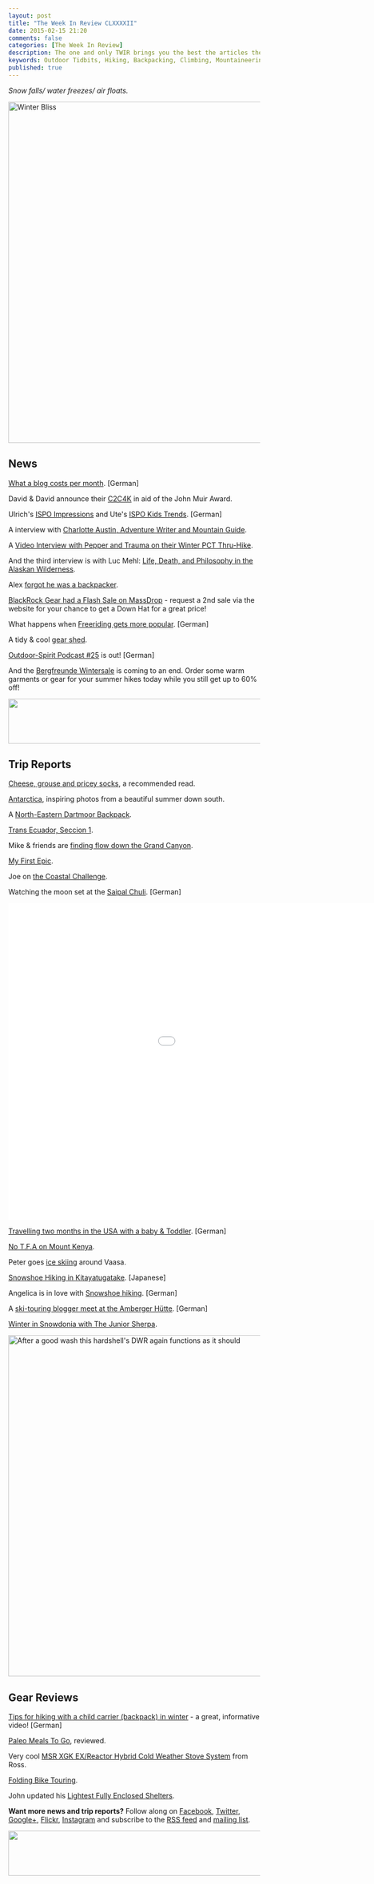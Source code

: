 ```yaml
---
layout: post
title: "The Week In Review CLXXXXII"
date: 2015-02-15 21:20
comments: false
categories: [The Week In Review]
description: The one and only TWIR brings you the best the articles the digital outdoors had to offer in the past week.
keywords: Outdoor Tidbits, Hiking, Backpacking, Climbing, Mountaineering, Camping
published: true
---
```


*Snow falls/ water freezes/ air floats.*

<a href="https://www.flickr.com/photos/hendrikmorkel/15909703263" title="Winter Bliss by Hendrik Morkel, on Flickr"><img src="https://farm9.staticflickr.com/8641/15909703263_1634276c02_b.jpg" width="1024" height="683" alt="Winter Bliss"></a>

<!-- more -->

## News

[What a blog costs per month](http://www.gourmetguerilla.de/2015/02/ein-blog-im-monat-kostet-und-warum-die-leser-das-wissen-sollten/). [German]

David & David announce their [C2C4K](http://www.davidlintern.com/blog/2015/1/29/c2c4k) in aid of the John Muir Award.

Ulrich's [ISPO Impressions](http://www.auf-den-berg.de/outdoor-ausrustung/auf-der-ispo-2015/) and Ute's [ISPO Kids Trends](http://www.zwerg-am-berg.de/ispo-2015-outdoorbekleidung-kinder/). [German]

A interview with [Charlotte Austin, Adventure Writer and Mountain Guide](http://www.outdoorwomensalliance.com/2015/02/charlotte-austin-mountain-guide-adventure-writer.html).

A [Video Interview with Pepper and Trauma on their Winter PCT Thru-Hike](http://ladyonarock.com/2015/02/11/pepper-and-trauma/).

And the third interview is with Luc Mehl: [Life, Death, and Philosophy in the Alaskan Wilderness](http://www.thebicyclestory.com/2015/02/luc-mehl/).

Alex [forgot he was a backpacker](http://www.alexroddie.com/2015/02/i-forgot-i-was-backpacker.html).

[BlackRock Gear had a Flash Sale on MassDrop](https://www.massdrop.com/buy/5394/?vendor_key=d02488acd6a84620c688c207d702d645) - request a 2nd sale via the website for your chance to get a Down Hat for a great price!

What happens when [Freeriding gets more popular](http://www.powderguide.com/magazin/report/artikel/was-passiert-wenn-freeriden-volkssport-wird.html). [German]

A tidy & cool [gear shed](http://www.outsideonline.com/outdoor-gear/The-Ultimate-Gear-Storage-Facility.html).

[Outdoor-Spirit Podcast #25](http://blog.outdoor-spirit.de/outdoor-spirit-podcast-25-bis-die-sohle-qualmt/) is out! [German]

And the [Bergfreunde Wintersale](http://bit.ly/1Ew04tP) is coming to an end. Order some warm garments or gear for your summer hikes today while you still get up to 60% off!

<a href="http://www.avantlink.com/click.php?tt=ml&amp;ti=196169&amp;pw=73183"><img src="//www.avantlink.com/gbi/10248/196169/55699/73183/image.jpg" width="728" height="90" style="border: 0px;" alt="" /></a>

## Trip Reports

[Cheese, grouse and pricey socks](http://scottishmountaineer.com/cheese-grouse-pricey-socks/), a recommended read.

[Antarctica](http://hematula.vsco.co/journal/antarctica-2), inspiring photos from a beautiful summer down south.

A [North-Eastern Dartmoor Backpack](http://hillplodder.com/2015/02/04/dartmoor-a-north-eastern-backpack/).

[Trans Ecuador, Seccion 1](http://eltaraumara.blogspot.fi/2015/02/guarapo-y-mortinos-con-cafe-trans.html).

Mike & friends are [finding flow down the Grand Canyon](http://lacemine29.blogspot.fi/2015/02/finding-flow.html).

[My First Epic](http://www.rockandice.com/lates-news/tnb-my-first-epic).

Joe on [the Coastal Challenge](http://alpine-works.com/2015/02/the-coastal-challenge/).

Watching the moon set at the [Saipal Chuli](http://geraldtrekkt.blogspot.fi/2015/02/durch-das-land-der-namenlosen-berge-12.html). [German]

<iframe src="//player.vimeo.com/video/118996487?color=ffffff&title=0&byline=0&portrait=0" width="1200" height="634" frameborder="0" webkitallowfullscreen mozallowfullscreen allowfullscreen></iframe>

[Travelling two months in the USA with a baby & Toddler](http://www.pureoutdoor.de/reisen/usa-westen-reise-camping). [German]

[No T.F.A on Mount Kenya](http://tomripleyclimbing.blogspot.fi/2015/02/no-tfa-on-mount-kenya.html).

Peter goes [ice skiing](http://www.yetirides.com/2015/02/vigu-ice-skiing.html) around Vaasa.

[Snowshoe Hiking in Kitayatugatake](http://fuusora.blogspot.fi/2015/02/snowshoe-hiking-in-kitayatugatake.html). [Japanese]

Angelica is in love with [Snowshoe hiking](http://wandernbonn.de/2015/02/10/schneeschuhwandern-eine-liebeserklarung/). [German]

A [ski-touring blogger meet at the Amberger Hütte](http://ulligunde.com/2015/02/unbeschreiblich-bloggertreffen-amberger-hutte/). [German]

[Winter in Snowdonia with The Junior Sherpa](https://surfnslide.wordpress.com/2015/02/13/winter-in-snowdonia-with-the-junior-sherpa/).

<a href="https://www.flickr.com/photos/hendrikmorkel/16508620976" title="After a good wash this hardshell&#x27;s DWR again functions as it should by Hendrik Morkel, on Flickr"><img src="https://farm8.staticflickr.com/7397/16508620976_fa486c326c_b.jpg" width="1024" height="683" alt="After a good wash this hardshell&#x27;s DWR again functions as it should"></a>

## Gear Reviews

[Tips for hiking with a child carrier (backpack) in winter](http://youtu.be/XjRxUfQAfHw) - a great, informative video! [German]

[Paleo Meals To Go](http://briangreen.net/2015/02/review-paleo-meals-go.html), reviewed.

Very cool [MSR XGK EX/Reactor Hybrid Cold Weather Stove System](http://woodtrekker.blogspot.fi/2015/02/msr-xgk-exreactor-hybrid-cold-weather.html) from Ross.

[Folding Bike Touring](https://joecruz.wordpress.com/2015/02/09/folding-bike-touring/).

John updated his [Lightest Fully Enclosed Shelters](http://hikelighter.com/2015/02/12/lightest-fully-enclosed-shelters/).

**Want more news and trip reports?** Follow along on [Facebook](http://facebook.com/hikinginfinland), [Twitter](https://twitter.com/hendrikmorkel), [Google+](https://plus.google.com/u/1/b/105082905705272949032/105082905705272949032/posts), [Flickr](https://www.flickr.com/photos/hendrikmorkel/), [Instagram](http://instagram.com/hendrikm) and subscribe to the [RSS feed](http://hikinginfinland.com/atom.xml) and [mailing list](http://hikinginfinland.us2.list-manage1.com/subscribe?u=b29c2acd04d959eace48da780&id=46b5d0326f).

<a href="http://www.avantlink.com/click.php?tt=ml&amp;ti=42809&amp;pw=73183"><img src="//www.avantlink.com/gbi/10008/42809/55699/73183/image.jpg" width="728" height="90" style="border: 0px;" alt="" /></a>